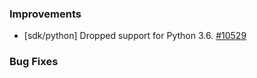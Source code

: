 ### Improvements

- [sdk/python] Dropped support for Python 3.6.
  [#10529](https://github.com/pulumi/pulumi/pull/10529)
  
### Bug Fixes
